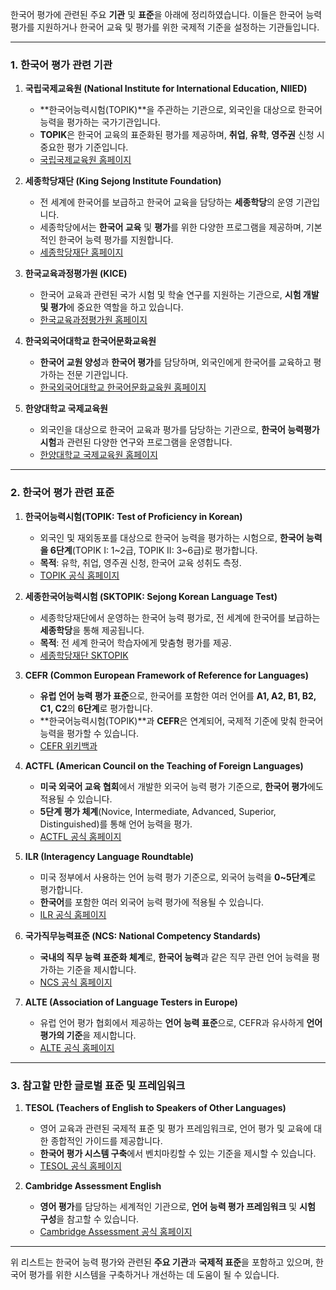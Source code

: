 한국어 평가에 관련된 주요 **기관** 및 **표준**을 아래에 정리하였습니다. 이들은 한국어 능력 평가를 지원하거나 한국어 교육 및 평가를 위한 국제적 기준을 설정하는 기관들입니다.

---

### **1. 한국어 평가 관련 기관**

1. **국립국제교육원 (National Institute for International Education, NIIED)**  
   - **한국어능력시험(TOPIK)**을 주관하는 기관으로, 외국인을 대상으로 한국어 능력을 평가하는 국가기관입니다.  
   - **TOPIK**은 한국어 교육의 표준화된 평가를 제공하며, **취업**, **유학**, **영주권** 신청 시 중요한 평가 기준입니다.  
   - [국립국제교육원 홈페이지](https://www.niied.go.kr/eng/main.do)

2. **세종학당재단 (King Sejong Institute Foundation)**  
   - 전 세계에 한국어를 보급하고 한국어 교육을 담당하는 **세종학당**의 운영 기관입니다.  
   - 세종학당에서는 **한국어 교육** 및 **평가**를 위한 다양한 프로그램을 제공하며, 기본적인 한국어 능력 평가를 지원합니다.  
   - [세종학당재단 홈페이지](https://www.ksif.or.kr)

3. **한국교육과정평가원 (KICE)**  
   - 한국어 교육과 관련된 국가 시험 및 학술 연구를 지원하는 기관으로, **시험 개발 및 평가**에 중요한 역할을 하고 있습니다.  
   - [한국교육과정평가원 홈페이지](https://www.kice.re.kr)

4. **한국외국어대학교 한국어문화교육원**  
   - **한국어 교원 양성**과 **한국어 평가**를 담당하며, 외국인에게 한국어를 교육하고 평가하는 전문 기관입니다.  
   - [한국외국어대학교 한국어문화교육원 홈페이지](http://hufs.korean.ac.kr)

5. **한양대학교 국제교육원**  
   - 외국인을 대상으로 한국어 교육과 평가를 담당하는 기관으로, **한국어 능력평가 시험**과 관련된 다양한 연구와 프로그램을 운영합니다.  
   - [한양대학교 국제교육원 홈페이지](http://www.hanyang.ac.kr)

---

### **2. 한국어 평가 관련 표준**

1. **한국어능력시험(TOPIK: Test of Proficiency in Korean)**  
   - 외국인 및 재외동포를 대상으로 한국어 능력을 평가하는 시험으로, **한국어 능력을 6단계**(TOPIK I: 1~2급, TOPIK II: 3~6급)로 평가합니다.
   - **목적**: 유학, 취업, 영주권 신청, 한국어 교육 성취도 측정.
   - [TOPIK 공식 홈페이지](https://www.topik.go.kr)

2. **세종한국어능력시험 (SKTOPIK: Sejong Korean Language Test)**  
   - 세종학당재단에서 운영하는 한국어 능력 평가로, 전 세계에 한국어를 보급하는 **세종학당**을 통해 제공됩니다.
   - **목적**: 전 세계 한국어 학습자에게 맞춤형 평가를 제공.
   - [세종학당재단 SKTOPIK](https://www.ksif.or.kr)

3. **CEFR (Common European Framework of Reference for Languages)**  
   - **유럽 언어 능력 평가 표준**으로, 한국어를 포함한 여러 언어를 **A1, A2, B1, B2, C1, C2**의 **6단계**로 평가합니다.
   - **한국어능력시험(TOPIK)**과 **CEFR**은 연계되어, 국제적 기준에 맞춰 한국어 능력을 평가할 수 있습니다.
   - [CEFR 위키백과](https://en.wikipedia.org/wiki/Common_European_Framework_of_Reference_for_Languages)

4. **ACTFL (American Council on the Teaching of Foreign Languages)**  
   - **미국 외국어 교육 협회**에서 개발한 외국어 능력 평가 기준으로, **한국어 평가**에도 적용될 수 있습니다.
   - **5단계 평가 체계**(Novice, Intermediate, Advanced, Superior, Distinguished)를 통해 언어 능력을 평가.
   - [ACTFL 공식 홈페이지](https://www.actfl.org)

5. **ILR (Interagency Language Roundtable)**  
   - 미국 정부에서 사용하는 언어 능력 평가 기준으로, 외국어 능력을 **0~5단계**로 평가합니다.
   - **한국어**를 포함한 여러 외국어 능력 평가에 적용될 수 있습니다.
   - [ILR 공식 홈페이지](https://www.govtilr.org)

6. **국가직무능력표준 (NCS: National Competency Standards)**  
   - **국내의 직무 능력 표준화 체계**로, **한국어 능력**과 같은 직무 관련 언어 능력을 평가하는 기준을 제시합니다.
   - [NCS 공식 홈페이지](https://www.ncs.go.kr)

7. **ALTE (Association of Language Testers in Europe)**  
   - 유럽 언어 평가 협회에서 제공하는 **언어 능력 표준**으로, CEFR과 유사하게 **언어 평가의 기준**을 제시합니다.
   - [ALTE 공식 홈페이지](https://www.alte.org)

---

### **3. 참고할 만한 글로벌 표준 및 프레임워크**

1. **TESOL (Teachers of English to Speakers of Other Languages)**  
   - 영어 교육과 관련된 국제적 표준 및 평가 프레임워크로, 언어 평가 및 교육에 대한 종합적인 가이드를 제공합니다.
   - **한국어 평가 시스템 구축**에서 벤치마킹할 수 있는 기준을 제시할 수 있습니다.
   - [TESOL 공식 홈페이지](https://www.tesol.org)

2. **Cambridge Assessment English**  
   - **영어 평가**를 담당하는 세계적인 기관으로, **언어 능력 평가 프레임워크** 및 **시험 구성**을 참고할 수 있습니다.
   - [Cambridge Assessment 공식 홈페이지](https://www.cambridgeenglish.org)

---

위 리스트는 한국어 능력 평가와 관련된 **주요 기관**과 **국제적 표준**을 포함하고 있으며, 한국어 평가를 위한 시스템을 구축하거나 개선하는 데 도움이 될 수 있습니다.